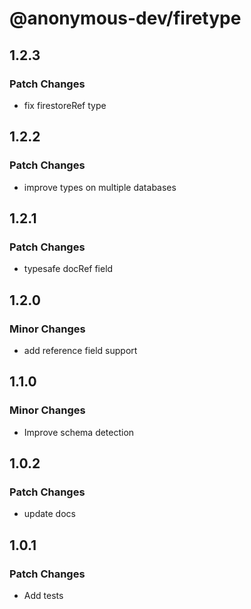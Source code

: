 # @anonymous-dev/firetype

## 1.2.3

### Patch Changes

- fix firestoreRef type

## 1.2.2

### Patch Changes

- improve types on multiple databases

## 1.2.1

### Patch Changes

- typesafe docRef field

## 1.2.0

### Minor Changes

- add reference field support

## 1.1.0

### Minor Changes

- Improve schema detection

## 1.0.2

### Patch Changes

- update docs

## 1.0.1

### Patch Changes

- Add tests
